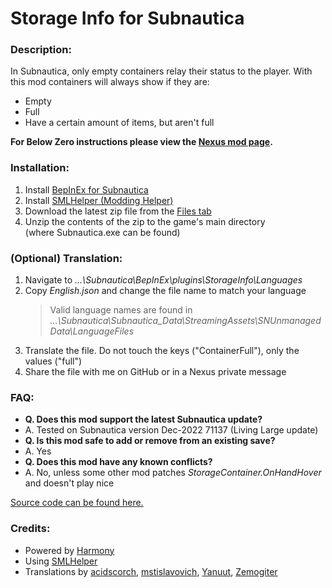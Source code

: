 # **Storage Info for Subnautica**

### **Description:**

In Subnautica, only empty containers relay their status to the player. With this mod containers will always show if they are:
- Empty
- Full
- Have a certain amount of items, but aren't full

**For Below Zero instructions please view the [Nexus mod page](https://www.nexusmods.com/subnauticabelowzero/mods/361).**

### **Installation:**

1. Install [BepInEx for Subnautica](https://www.nexusmods.com/subnautica/mods/1108)
2. Install [SMLHelper (Modding Helper)](https://www.nexusmods.com/subnautica/mods/113)
3. Download the latest zip file from the [Files tab](https://www.nexusmods.com/subnautica/mods/229/?tab=files)
4. Unzip the contents of the zip to the game's main directory (where Subnautica.exe can be found)

### **(Optional) Translation:**

1. Navigate to *...\Subnautica\BepInEx\plugins\StorageInfo\Languages*
2. Copy *English.json* and change the file name to match your language
    > Valid language names are found in *...\Subnautica\Subnautica_Data\StreamingAssets\SNUnmanagedData\LanguageFiles*
3. Translate the file. Do not touch the keys ("ContainerFull"), only the values ("full")
4. Share the file with me on GitHub or in a Nexus private message

### **FAQ:**

- **Q. Does this mod support the latest Subnautica update?**
- A. Tested on Subnautica version Dec-2022 71137 (Living Large update)
- **Q. Is this mod safe to add or remove from an existing save?**
- A. Yes
- **Q. Does this mod have any known conflicts?**
- A. No, unless some other mod patches *StorageContainer.OnHandHover* and doesn't play nice

[Source code can be found here.](https://github.com/DingoDjango/snStorageInfo)

### **Credits:**
- Powered by [Harmony](https://github.com/pardeike/Harmony)
- Using [SMLHelper](https://www.nexusmods.com/subnautica/mods/113)
- Translations by [acidscorch](https://github.com/acidscorch), [mstislavovich](https://forums.nexusmods.com/index.php?/user/23416669-mstislavovich/), [Yanuut](https://github.com/Yanuut), [Zemogiter](https://github.com/Zemogiter)
